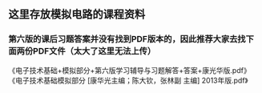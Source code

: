 ## 这里存放模拟电路的课程资料
### 第六版的课后习题答案并没有找到PDF版本的，因此推荐大家去找下面两份PDF文件（太大了这里无法上传）

《电子技术基础+模拟部分+第六版学习辅导与习题解答+答案+康光华版.pdf》
《电子技术基础模拟部分 [康华光主编；陈大钦，张林副 主编] 2013年版.pdf》

